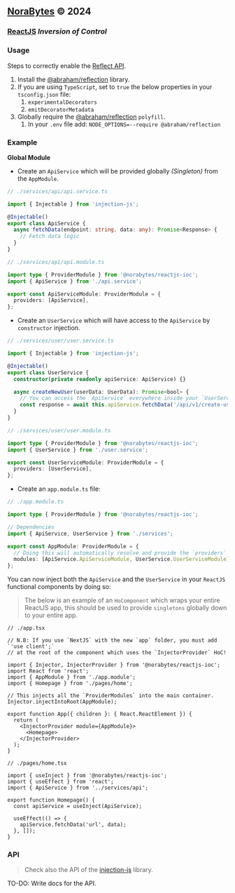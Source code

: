 ## **[NoraBytes](https://norabytes.com 'NoraBytes') © 2024**

### [ReactJS](https://react.dev/ 'ReactJS') _Inversion of Control_

### Usage

Steps to correctly enable the [Reflect API](https://262.ecma-international.org/6.0/#sec-reflection 'Reflect API').

1. Install the [@abraham/reflection](https://www.npmjs.com/package/@abraham/reflection '@abraham/reflection') library.
2. If you are using `TypeScript`, set to `true` the below properties in your `tsconfig.json` file:
   1. `experimentalDecorators`
   2. `emitDecoratorMetadata`
3. Globally require the [@abraham/reflection](https://www.npmjs.com/package/@abraham/reflection '@abraham/reflection') `polyfill`.
   1. In your `.env` file add: `NODE_OPTIONS=--require @abraham/reflection`

### Example

**Global Module**

- Create an `ApiService` which will be provided globally _(Singleton)_ from the `AppModule`.

```ts
// ./services/api/api.service.ts

import { Injectable } from 'injection-js';

@Injectable()
export class ApiService {
  async fetchData(endpoint: string, data: any): Promise<Response> {
    // Fetch data logic
  }
}
```

```ts
// ./services/api/api.module.ts

import type { ProviderModule } from '@norabytes/reactjs-ioc';
import { ApiService } from './api.service';

export const ApiServiceModule: ProviderModule = {
  providers: [ApiService],
};
```

- Create an `UserService` which will have access to the `ApiService` by `constructor` injection.

```ts
// ./services/user/user.service.ts

import { Injectable } from 'injection-js';

@Injectable()
export class UserService {
  constructor(private readonly apiService: ApiService) {}

  async createNewUser(userData: UserData): Promise<bool> {
    // You can access the `ApiService` everywhere inside your `UserService` instance.
    const response = await this.apiService.fetchData('/api/v1/create-user', userData);
  }
}
```

```ts
// ./services/user/user.module.ts

import type { ProviderModule } from '@norabytes/reactjs-ioc';
import { UserService } from './user.service';

export const UserServiceModule: ProviderModule = {
  providers: [UserService],
};
```

- Create an `app.module.ts` file:

```ts
// ./app.module.ts

import type { ProviderModule } from '@norabytes/reactjs-ioc';

// Dependencies
import { ApiService, UserService } from './services';

export const AppModule: ProviderModule = {
  // Doing this will automatically resolve and provide the `providers` deps array from both services.
  modules: [ApiService.ApiServiceModule, UserService.UserServiceModule],
};
```

You can now inject both the `ApiService` and the `UserService` in your `ReactJS` functional components by doing so:

> The below is an example of an `HoComponent` which wraps your entire ReactJS app, this should be used to provide `singletons` globally down to your entire app.

```tsx
// ./app.tsx

// N.B: If you use `NextJS` with the new `app` folder, you must add `'use client';`
// at the root of the component which uses the `InjectorProvider` HoC!

import { Injector, InjectorProvider } from '@norabytes/reactjs-ioc';
import React from 'react';
import { AppModule } from './app.module';
import { Homepage } from './pages/home';

// This injects all the `ProviderModules` into the main container.
Injector.injectIntoRoot(AppModule);

export function App({ children }: { React.ReactElement }) {
  return (
    <InjectorProvider module={AppModule}>
      <Homepage>
    </InjectorProvider>
  );
}
```

```tsx
// ./pages/home.tsx

import { useInject } from '@norabytes/reactjs-ioc';
import { useEffect } from 'react';
import { ApiService } from '../services/api';

export function Homepage() {
  const apiService = useInject(ApiService);

  useEffect(() => {
    apiService.fetchData('url', data);
  }, []);
}
```

### API

> Check also the API of the [injection-js](https://www.npmjs.com/package/injection-js 'injection-js') library.

TO-DO: Write docs for the API.
